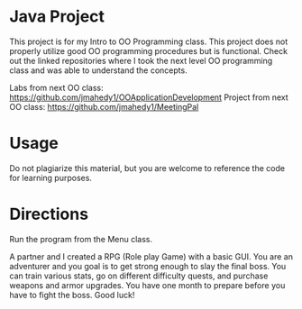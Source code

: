 # Java Project
This project is for my Intro to OO Programming class. This project does not properly utilize good OO programming procedures but is functional. Check out the linked repositories where I took the next level OO programming class and was able to understand the concepts.

Labs from next OO class: https://github.com/jmahedy1/OOApplicationDevelopment
Project from next OO class: https://github.com/jmahedy1/MeetingPal

# Usage
Do not plagiarize this material, but you are welcome to reference the code for learning purposes.

# Directions
Run the program from the Menu class.

A partner and I created a RPG (Role play Game) with a basic GUI. You are an adventurer and you goal is to get strong enough to slay the final boss.
You can train various stats, go on different difficulty quests, and purchase weapons and armor upgrades. You have one month to prepare before you have to 
fight the boss. Good luck!
